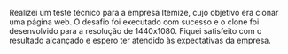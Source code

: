Realizei um teste técnico para a empresa Itemize, 
cujo objetivo era clonar uma página web. 
O desafio foi executado com sucesso e o clone foi desenvolvido para a resolução de 1440x1080. 
Fiquei satisfeito com o resultado alcançado e espero ter atendido às expectativas da empresa.
